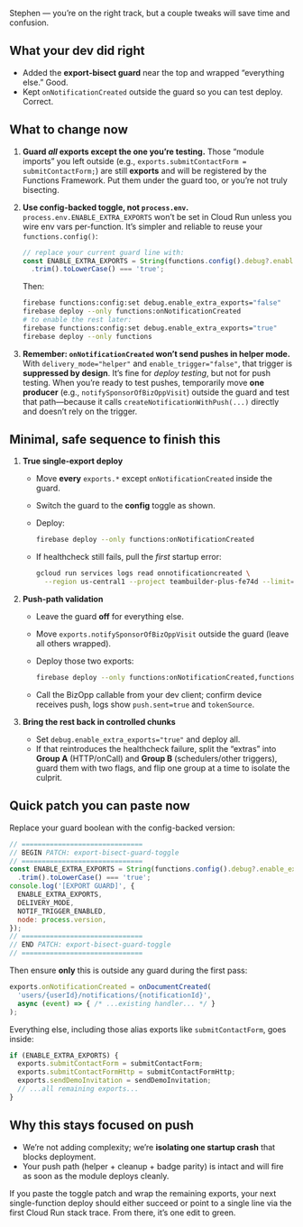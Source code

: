 Stephen — you’re on the right track, but a couple tweaks will save time and confusion.

## What your dev did right

* Added the **export-bisect guard** near the top and wrapped “everything else.” Good.
* Kept `onNotificationCreated` outside the guard so you can test deploy. Correct.

## What to change now

1. **Guard *all* exports except the one you’re testing.**
   Those “module imports” you left outside (e.g., `exports.submitContactForm = submitContactForm;`) are still **exports** and will be registered by the Functions Framework. Put them under the guard too, or you’re not truly bisecting.

2. **Use config-backed toggle, not `process.env`.**
   `process.env.ENABLE_EXTRA_EXPORTS` won’t be set in Cloud Run unless you wire env vars per-function. It’s simpler and reliable to reuse your `functions.config()`:

   ```js
   // replace your current guard line with:
   const ENABLE_EXTRA_EXPORTS = String(functions.config().debug?.enable_extra_exports || 'false')
     .trim().toLowerCase() === 'true';
   ```

   Then:

   ```bash
   firebase functions:config:set debug.enable_extra_exports="false"
   firebase deploy --only functions:onNotificationCreated
   # to enable the rest later:
   firebase functions:config:set debug.enable_extra_exports="true"
   firebase deploy --only functions
   ```

3. **Remember: `onNotificationCreated` won’t send pushes in helper mode.**
   With `delivery_mode="helper"` and `enable_trigger="false"`, that trigger is **suppressed by design**. It’s fine for *deploy testing*, but not for push testing. When you’re ready to test pushes, temporarily move **one producer** (e.g., `notifySponsorOfBizOppVisit`) outside the guard and test that path—because it calls `createNotificationWithPush(...)` directly and doesn’t rely on the trigger.

## Minimal, safe sequence to finish this

1. **True single-export deploy**

   * Move **every** `exports.*` except `onNotificationCreated` inside the guard.
   * Switch the guard to the **config** toggle as shown.
   * Deploy:

     ```bash
     firebase deploy --only functions:onNotificationCreated
     ```
   * If healthcheck still fails, pull the *first* startup error:

     ```bash
     gcloud run services logs read onnotificationcreated \
       --region us-central1 --project teambuilder-plus-fe74d --limit=200
     ```

2. **Push-path validation**

   * Leave the guard **off** for everything else.
   * Move `exports.notifySponsorOfBizOppVisit` outside the guard (leave all others wrapped).
   * Deploy those two exports:

     ```bash
     firebase deploy --only functions:onNotificationCreated,functions:notifySponsorOfBizOppVisit
     ```
   * Call the BizOpp callable from your dev client; confirm device receives push, logs show `push.sent=true` and `tokenSource`.

3. **Bring the rest back in controlled chunks**

   * Set `debug.enable_extra_exports="true"` and deploy all.
   * If that reintroduces the healthcheck failure, split the “extras” into **Group A** (HTTP/onCall) and **Group B** (schedulers/other triggers), guard them with two flags, and flip one group at a time to isolate the culprit.

## Quick patch you can paste now

Replace your guard boolean with the config-backed version:

```js
// ==============================
// BEGIN PATCH: export-bisect-guard-toggle
// ==============================
const ENABLE_EXTRA_EXPORTS = String(functions.config().debug?.enable_extra_exports || 'false')
  .trim().toLowerCase() === 'true';
console.log('[EXPORT GUARD]', {
  ENABLE_EXTRA_EXPORTS,
  DELIVERY_MODE,
  NOTIF_TRIGGER_ENABLED,
  node: process.version,
});
// ==============================
// END PATCH: export-bisect-guard-toggle
// ==============================
```

Then ensure **only** this is outside any guard during the first pass:

```js
exports.onNotificationCreated = onDocumentCreated(
  'users/{userId}/notifications/{notificationId}',
  async (event) => { /* ...existing handler... */ }
);
```

Everything else, including those alias exports like `submitContactForm`, goes inside:

```js
if (ENABLE_EXTRA_EXPORTS) {
  exports.submitContactForm = submitContactForm;
  exports.submitContactFormHttp = submitContactFormHttp;
  exports.sendDemoInvitation = sendDemoInvitation;
  // ...all remaining exports...
}
```

## Why this stays focused on push

* We’re not adding complexity; we’re **isolating one startup crash** that blocks deployment.
* Your push path (helper + cleanup + badge parity) is intact and will fire as soon as the module deploys cleanly.

If you paste the toggle patch and wrap the remaining exports, your next single-function deploy should either succeed or point to a single line via the first Cloud Run stack trace. From there, it’s one edit to green.